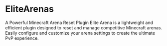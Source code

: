 # EliteArenas
A Powerful Minecraft Arena Reset Plugin Elite Arena is a lightweight and efficient plugin designed to reset and manage competitive Minecraft arenas. Easily configure and customize your arena settings to create the ultimate PvP experience.
